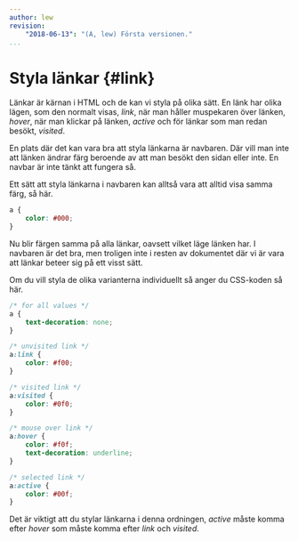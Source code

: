 ```yaml
---
author: lew
revision:
    "2018-06-13": "(A, lew) Första versionen."
...
```

Styla länkar {#link}
=======================

Länkar är kärnan i HTML och de kan vi styla på olika sätt. En länk har olika lägen, som den normalt visas, *link*, när man håller muspekaren över länken, *hover*, när man klickar på länken, *active* och för länkar som man redan besökt, *visited*.

En plats där det kan vara bra att styla länkarna är navbaren. Där vill man inte att länken ändrar färg beroende av att man besökt den sidan eller inte. En navbar är inte tänkt att fungera så.

Ett sätt att styla länkarna i navbaren kan alltså vara att alltid visa samma färg, så här.

```css
a {
    color: #000;
}
```

Nu blir färgen samma på alla länkar, oavsett vilket läge länken har. I navbaren är det bra, men troligen inte i resten av dokumentet där vi är vara att länkar beteer sig på ett visst sätt.

Om du vill styla de olika varianterna individuellt så anger du CSS-koden så här.

```css
/* for all values */
a {
    text-decoration: none;
}

/* unvisited link */
a:link {
    color: #f00;
}

/* visited link */
a:visited {
    color: #0f0;
}

/* mouse over link */
a:hover {
    color: #f0f;
    text-decoration: underline;
}

/* selected link */
a:active {
    color: #00f;
}
```

Det är viktigt att du stylar länkarna i denna ordningen, *active* måste komma efter *hover* som måste komma efter *link* och *visited*.
